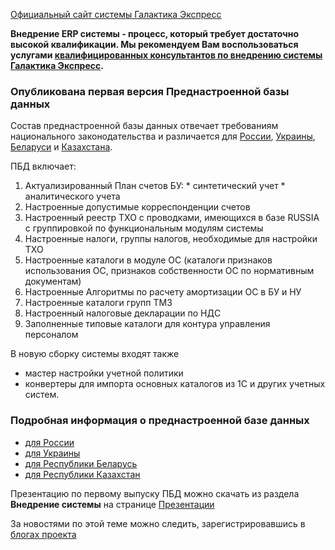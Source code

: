 [Официальный сайт системы Галактика Экспресс](http://galaktika-express.ru/)

**Внедрение ERP системы - процесс, который требует достаточно высокой квалификации.
Мы рекомендуем Вам воспользоваться услугами [квалифицированных консультантов по внедрению системы Галактика Экспресс](WeCanHelpYou.md).**

### Опубликована первая версия Преднастроенной базы данных ###

Состав преднастроенной базы данных отвечает требованиям национального законодательства и различается для [России](PBD_RU.md), [Украины](PBD_UA.md), [Беларуси](PBD_BY.md) и [Казахстана](PBD_KZ.md).

ПБД включает:

  1. Актуализированный План счетов БУ:
    * синтетический учет
    * аналитического учета
  1. Настроенные допустимые корреспонденции счетов
  1. Настроенный реестр ТХО с проводками, имеющихся в базе  RUSSIA с группировкой по функциональным модулям системы
  1. Настроенные налоги, группы налогов, необходимые для настройки ТХО
  1. Настроенные каталоги в модуле ОС  (каталоги признаков использования ОС, признаков собственности ОС по нормативным документам)
  1. Настроенные Алгоритмы по расчету амортизации ОС в БУ и НУ
  1. Настроенные  каталоги групп ТМЗ
  1. Настроенный налоговые декларации по НДС
  1. Заполненные типовые каталоги для контура управления персоналом


В новую сборку системы входят также
  * мастер настройки учетной политики
  * конвертеры для импорта основных каталогов из 1C и других учетных систем.

### Подробная информация о преднастроенной базе данных ###
  * [для России](PBD_RU.md)
  * [для Украины](PBD_UA.md)
  * [для Республики Беларусь](PBD_BY.md)
  * [для Республики Казахстан](PBD_KZ.md)


Презентацию по первому выпуску ПБД можно скачать из раздела **Внедрение системы** на странице [Презентации](ppt_and_pdf.md)


За новостями по этой теме можно следить, зарегистрировавшись в [блогах проекта](Blog_Forum.md)